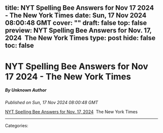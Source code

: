 title: NYT Spelling Bee Answers for Nov 17 2024 - The New York Times
date: Sun, 17 Nov 2024 08:00:48 GMT
cover: ""
draft: false
top: false
preview: NYT Spelling Bee Answers for Nov. 17, 2024&nbsp;&nbsp;The New York Times
type: post
hide: false
toc: false
---

# NYT Spelling Bee Answers for Nov 17 2024 - The New York Times
##### By Unknown Author
_Published on Sun, 17 Nov 2024 08:00:48 GMT_

[NYT Spelling Bee Answers for Nov. 17, 2024](https://news.google.com/rss/articles/CBMieEFVX3lxTE82Qy1UZktuT2NDY0VPQzlJRkVXYnhtbjJQVWpyMmVrczlHSlBXX0lienJXUTRXSWprcTU1cWNiQnFES1gxWVNMejBiclNnOHFwckx2SHFiZ29VeXZmS1ZoUXF0QWYydDJTcV9VS3hnZFZlUkFpcm1sdA?oc=5)  The New York Times

---
Categories: 

